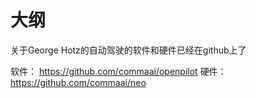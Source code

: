 
# 大纲


关于George Hotz的自动驾驶的软件和硬件已经在github上了

软件：
https://github.com/commaai/openpilot
硬件：
https://github.com/commaai/neo
